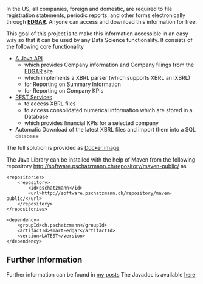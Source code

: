 In the US, all companies, foreign and domestic, are required to file registration statements, periodic reports, and other forms electronically through <a href="https://www.sec.gov/edgar.shtml"><strong>EDGAR</strong></a>. Anyone can access and download this information for free.

This goal of this project is to make this information accessible in an easy way so that it can be used by any Data Science functionality. It consists of the following core functionality

- [A Java API](https://pschatzmann.ch/edgar/docs/overview-summary.html) 
   - which provides Company information and Company filings from the [EDGAR](https://www.sec.gov/edgar.shtml) site
   - which implements a XBRL parser (which supports XBRL an iXBRL)
   - for Reporting on Summary Information
   - for Reporting on Company KPIs
- [REST Services](https://www.pschatzmann.ch/edgar/index.html) 
  - to access XBRL files
  - to access consolidated numerical information which are stored in a Database
  - which provides financial KPIs for a selected company 
- Automatic Download of the latest XBRL files and import them into a SQL database

The full solution is provided as [Docker image](https://hub.docker.com/r/pschatzmann/smart-edgar/") 

The Java Library can be installed with the help of Maven from the following repository http://software.pschatzmann.ch/repository/maven-public/ as 

	<repositories>
		<repository>
			<id>pschatzmann</id>
			<url>http://software.pschatzmann.ch/repository/maven-public/</url>
		</repository>
	</repositories>

	<dependency>
		<groupId>ch.pschatzmann</groupId>
		<artifactId>smart-edgar</artifactId>
		<version>LATEST</version>
	</dependency>


## Further Information
Further information can be found in <a href="https://www.pschatzmann.ch/home/category/edgar/">my posts</a>
The Javadoc is available [here](https://pschatzmann.ch/edgar/docs)
